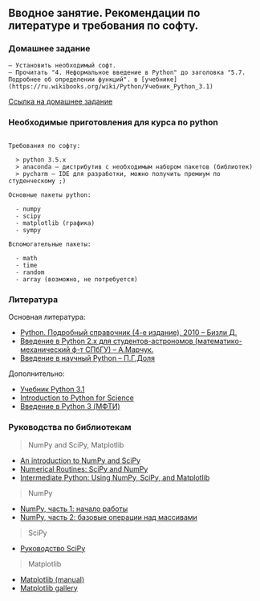 ## Вводное занятие. Рекомендации по литературе и требования по софту.

### Домашнее задание

```
– Установить необходимый софт.
– Прочитать "4. Неформальное введение в Python" до заголовка "5.7. Подробнее об определении функций". в [учебнике](https://ru.wikibooks.org/wiki/Python/Учебник_Python_3.1)
```

[Ссылка на домашнее задание](https://github.com/amm-vsu-2015/4y1s_python/tree/master/homeworks/hw1)

### Необходимые приготовления для курса по python

```

Требования по софту:

  > python 3.5.x
  > anaconda – дистрибутив с необходимым набором пакетов (библиотек)
  > pycharm – IDE для разработки, можно получить премиум по студенческому ;)

Основные пакеты python:

  - numpy
  - scipy
  - matplotlib (графика)
  - sympy

Вспомогательные пакеты:

  - math
  - time
  - random
  - array (возможно, не потребуется)

```

### Литература

Основная литература:

- [Python. Подробный справочник (4-е издание), 2010 – Бизли Д.](http://prog.tversu.ru/library/Python.pdf)
- [Введение в Python 2.x для студентов-астрономов (математико-механический ф-т СПбГУ) – А.Марчук.](http://www.astro.spbu.ru/sites/default/files/pyastrotutorial.pdf)
- [Введение в научный Python – П.Г.Доля](http://geometry.karazin.ua/resources/documents/20161211134615_988a1d6a.pdf)

Дополнительно:

- [Учебник Python 3.1](https://ru.wikibooks.org/wiki/Python/Учебник_Python_3.1)
- [Introduction to Python for Science](http://www.physics.nyu.edu/pine/pymanual/html/pymanMaster.html)
- [Введение в Python 3 (МФТИ)](http://judge.mipt.ru/mipt_cs_on_python3/labs/lab2.html )

### Руководства по библиотекам

> NumPy and SciPy, Matplotlib

- [An introduction to NumPy and SciPy](https://engineering.ucsb.edu/~shell/che210d/numpy.pdf)
- [Numerical Routines: SciPy and NumPy](http://www.physics.nyu.edu/pine/pymanual/html/chap9/chap9_scipy.html)
- [Intermediate Python: Using NumPy, SciPy, and Matplotlib](http://snowball.millersville.edu/~adecaria/ESCI386P/esci386-lesson19-misc.pdf)

> NumPy

- [NumPy, часть 1: начало работы](https://pythonworld.ru/numpy/1.html)
- [NumPy, часть 2: базовые операции над массивами](https://pythonworld.ru/numpy/2.html)

> SciPy

- [Руководство SciPy](http://san-tit.blogspot.ru/p/blog-page_3.html)

> Matplotlib

- [Matplotlib (manual)](http://matplotlib.org/Matplotlib.pdf)
- [Matplotlib gallery](http://matplotlib.org/gallery)
